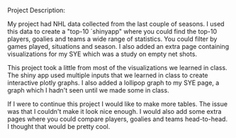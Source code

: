 Project Description:

My project had NHL data collected from the last couple of seasons. I used this data to create a "top-10 ´shinyapp" where you could find the top-10 players, goalies and teams a wide range of statistics. You could filter by games played, situations and season. I also added an extra page containing visualizations for my SYE which was a study on empty net shots.

This project took a little from most of the visualizations we learned in class. The shiny app used multiple inputs that we learned in class to create interactive plotly graphs. I also added a lollipop graph to my SYE page, a graph which I hadn't seen until we made some in class. 

If I were to continue this project I would like to make more tables. The issue was that I couldn't make it look nice enough. I would also add some extra pages where you could compare players, goalies and teams head-to-head. I thought that would be pretty cool.